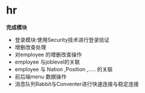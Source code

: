 # hr
**完成模块**

-   登录模块:使用Security技术进行登录验证
-   增删改查处理
-   对employee 的增删改查操作
-   employee 与joblevel的关联
-    employee 与 Nation ,Position ,..... 的关联
-    前后端menu 数据操作
-    消息队列Rabbit与Conventer进行快速连接与稳定连接

